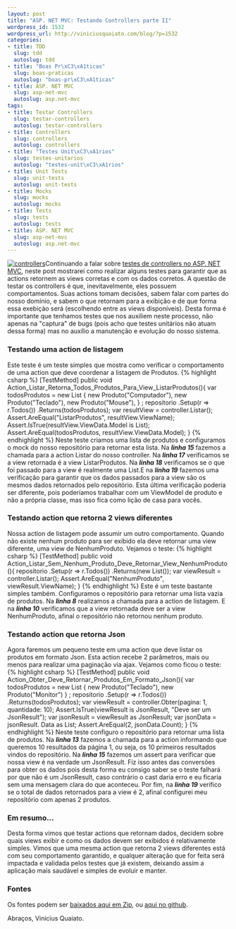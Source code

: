 ```yaml
--- 
layout: post
title: "ASP. NET MVC: Testando Controllers parte II"
wordpress_id: 1532
wordpress_url: http://viniciusquaiato.com/blog/?p=1532
categories: 
- title: TDD
  slug: tdd
  autoslug: tdd
- title: "Boas Pr\xC3\xA1ticas"
  slug: boas-praticas
  autoslug: "boas-pr\xC3\xA1ticas"
- title: ASP. NET MVC
  slug: asp-net-mvc
  autoslug: asp.net-mvc
tags: 
- title: Testar Controllers
  slug: testar-controllers
  autoslug: testar-controllers
- title: Controllers
  slug: controllers
  autoslug: controllers
- title: "Testes Unit\xC3\xA1rios"
  slug: testes-unitarios
  autoslug: "testes-unit\xC3\xA1rios"
- title: Unit Tests
  slug: unit-tests
  autoslug: unit-tests
- title: Mocks
  slug: mocks
  autoslug: mocks
- title: Tests
  slug: tests
  autoslug: tests
- title: ASP. NET MVC
  slug: asp-net-mvc
  autoslug: asp.net-mvc
---
```

[![](http://viniciusquaiato.com/images_posts/controllers-150x150.jpg "controllers")](http://viniciusquaiato.com/images_posts/controllers.jpg)Continuando a falar sobre [testes de controllers no ASP. NET MVC](http://viniciusquaiato.com/blog/asp-net-mvc-testando-controllers-parte-i/), neste post mostrarei como realizar alguns testes para garantir que as actions retornem as views corretas e com os dados corretos. A questão de testar os controllers é que, inevitavelmente, eles possuem comportamentos. Suas actions tomam decisões, sabem falar com partes do nosso domínio, e sabem o que retornam para a exibição e de que forma essa exebição será (escolhendo entre as views disponíveis). Desta forma é importante que tenhamos testes que nos auxiliem neste processo, não apenas na "captura" de bugs (pois acho que testes unitários não atuam dessa forma) mas no auxílio a manutenção e evolução do nosso sistema.

### Testando uma action de listagem
Este teste é um teste simples que mostra como verificar o comportamento de uma action que deve coordenar a listagem de Produtos.
{% highlight csharp %}
[TestMethod]
public void Action_Listar_Retorna_Todos_Produtos_Para_View_ListarProdutos(){
var todosProdutos = new List<produto>                            {                                new Produto("Computador"),                                new Produto("Teclado"),                                new Produto("Mouse"),                            }
;
    repositorio        .Setup(r => r.Todos())        .Returns(todosProdutos);
var resultView = controller.Listar();
    Assert.AreEqual("ListarProdutos", resultView.ViewName);
    Assert.IsTrue(resultView.ViewData.Model is List<produto>);
    Assert.AreEqual(todosProdutos, resultView.ViewData.Model);
    }
</produto></produto>
{% endhighlight %}
Neste teste criamos uma lista de produtos e configuramos o mock do nosso repositório para retornar esta lista. Na **_linha 15_** fazemos a chamada para a action Listar do nosso controller. Na **_linha 17_** verificamos se a view retornada é a view ListarProdutos. Na **_linha 18_** verificamos se o que foi passado para a view é realmente uma List<produto>.E na **_linha 19_** fazemos uma verificação para garantir que os dados passados para a view são os mesmos dados retornados pelo repositório. Esta última verificação poderia ser diferente, pois poderíamos trabalhar com um ViewModel de produto e não a própria classe, mas isso fica como lição de casa para vocês.

### Testando action que retorna 2 views diferentes
Nossa action de listagem pode assumir um outro comportamento. Quando não existe nenhum produto para ser exibido ela deve retornar uma view diferente, uma view de NenhumProduto. Vejamos o teste:
{% highlight csharp %}
[TestMethod]
public void Action_Listar_Sem_Nenhum_Produto_Deve_Retornar_View_NenhumProduto(){    repositorio        .Setup(r => r.Todos())        .Returns(new List<produto>());
var viewResult = controller.Listar();
    Assert.AreEqual("NenhumProduto", viewResult.ViewName);
    }
</produto>
{% endhighlight %}
Este é um teste bastante simples também. Configuramos o repositório para retornar uma lista vazia de produtos. Na **_<em>linha 8</em>_** realizamos a chamada para a action de listagem. E na **_linha 10_** verificamos que a view retornada deve ser a view NenhumProduto, afinal o repositório não retornou nenhum produto.

### Testando action que retorna Json
Agora faremos um pequeno teste em uma action que deve listar os produtos em formato Json. Esta action recebe 2 parâmetros, mais ou menos para realizar uma paginação via ajax. Vejamos como ficou o teste:
{% highlight csharp %}
[TestMethod]
public void Action_Obter_Deve_Retornar_Produtos_Em_Formato_Json(){
var todosProdutos = new List<produto>                    {                        new Produto("Teclado"),                        new Produto("Monitor")                    }
;
    repositorio        .Setup(r => r.Todos())        .Returns(todosProdutos);
var viewResult = controller.Obter(pagina: 1, quantidade: 10);
    Assert.IsTrue(viewResult is JsonResult, "Deve ser um JsonResult");
var jsonResult = viewResult as JsonResult;
var jsonData = jsonResult. Data as List<produto>;
    Assert.AreEqual(2, jsonData.Count);
    }
</produto></produto>
{% endhighlight %}
Neste teste configuro o repositório para retornar uma lista de produtos. Na **_linha 13_** fazemos a chamada para a action informando que queremos 10 resultados da página 1, ou seja, os 10 primeiros resultados vindos do repositório. Na **_linha 15_** fazemos um assert para verificar que nossa view é na verdade um JsonResult. Fiz isso antes das conversões para obter os dados pois desta forma eu consigo saber se o teste falhará por que não é um JsonResult, caso contrário o cast daria erro e eu ficaria sem uma mensagem clara do que aconteceu. Por fim, na **_linha 19_** verifico se o total de dados retornados para a view é 2, afinal configurei meu repositório com apenas 2 produtos.

### Em resumo...
Desta forma vimos que testar actions que retornam dados, decidem sobre quais views exibir e como os dados devem ser exibidos é relativamente simples. Vimos que uma mesma action que retorna 2 views diferentes está com seu comportamento garantido, e qualquer alteração que for feita será impactada e validada pelos testes que já existem, deixando assim a aplicação mais saudável e simples de evoluir e manter.

### Fontes
Os fontes podem ser [baixados aqui em Zip](http://viniciusquaiato.com/files/codesamples/TDD/TestesControllerII.zip), ou [aqui no github](http://github.com/vquaiato/Testes-Controllers-ASP.NET-MVC).

Abraços,
Vinicius Quaiato.</produto>

